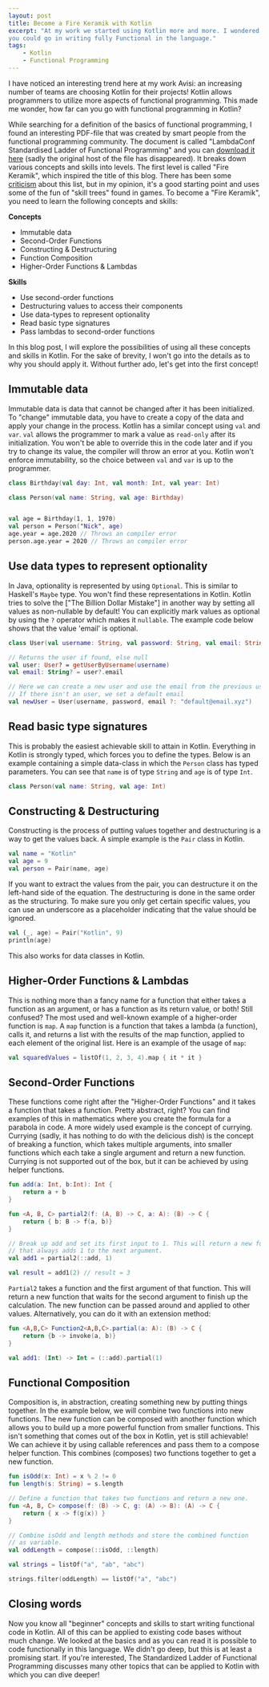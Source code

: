 ```yaml
---
layout: post
title: Become a Fire Keramik with Kotlin
excerpt: "At my work we started using Kotlin more and more. I wondered how far
you could go in writing fully Functional in the language."
tags:
    - Kotlin
    - Functional Programming
---
```


I have noticed an interesting trend here at my work Avisi: an increasing number
of teams are choosing Kotlin for their projects! Kotlin allows programmers to
utilize more aspects of functional programming. This made me wonder, how far can
you go with functional programming in Kotlin?

While searching for a definition of the basics of functional programming, I
found an interesting PDF-file that was created by smart people from the
functional programming community. The document is called "LambdaConf
Standardised Ladder of Functional Programming" and you can [download it here][1]
(sadly the original host of the file has disappeared). It breaks down various
concepts and skills into levels. The first level is called "Fire Keramik", which
inspired the title of this blog. There has been some [criticism][2] about this
list, but in my opinion, it's a good starting point and uses some of the fun of
"skill trees" found in games. To become a "Fire Keramik", you need to learn the
following concepts and skills:

**Concepts**

- Immutable data
- Second-Order Functions
- Constructing & Destructuring
- Function Composition
- Higher-Order Functions & Lambdas

**Skills**

- Use second-order functions
- Destructuring values to access their components
- Use data-types to represent optionality
- Read basic type signatures
- Pass lambdas to second-order functions

In this blog post, I will explore the possibilities of using all these concepts
and skills in Kotlin. For the sake of brevity, I won't go into the details as to
why you should apply it. Without further ado, let's get into the first concept!

## Immutable data

Immutable data is data that cannot be changed after it has been initialized. To
"change" immutable data, you have to create a copy of the data and apply your
change in the process. Kotlin has a similar concept using `val` and `var`. `val`
allows the programmer to mark a value as `read-only` after its initialization.
You won't be able to override this in the code later and if you try to change
its value, the compiler will throw an error at you. Kotlin won't enforce
immutability, so the choice between `val` and `var` is up to the programmer.

```kotlin
class Birthday(val day: Int, val month: Int, val year: Int)

class Person(val name: String, val age: Birthday)


val age = Birthday(1, 1, 1970)
val person = Person("Nick", age)
age.year = age.2020 // Throws an compiler error
person.age.year = 2020 // Throws an compiler error
```

## Use data types to represent optionality

In Java, optionality is represented by using `Optional`. This is similar to
Haskell's `Maybe` type. You won't find these representations in Kotlin. Kotlin
tries to solve the ["The Billion Dollar Mistake"] in another way by setting all
values as non-nullable by default! You can explicitly mark values as optional by
using the `?` operator which makes it `nullable`. The example code below shows
that the value 'email' is optional.

```kotlin
class User(val username: String, val password: String, val email: String?)

// Returns the user if found, else null
val user: User? = getUserByUsername(username)
val email: String? = user?.email

// Here we can create a new user and use the email from the previous user.
// If there isn't an user, we set a default email
val newUser = User(username, password, email ?: "default@email.xyz")
```

## Read basic type signatures

This is probably the easiest achievable skill to attain in Kotlin. Everything in
Kotlin is strongly typed, which forces you to define the types. Below is an
example containing a simple data-class in which the `Person` class has typed
parameters. You can see that `name` is of type `String` and `age` is of type
`Int`.

```kotlin
class Person(val name: String, val age: Int)
```

## Constructing & Destructuring

Constructing is the process of putting values together and destructuring is a
way to get the values back. A simple example is the `Pair` class in Kotlin.

```kotlin
val name = "Kotlin"
val age = 9
val person = Pair(name, age)
```

If you want to extract the values from the pair, you can destructure it on the
left-hand side of the equation. The destructuring is done in the same order as
the structuring. To make sure you only get certain specific values, you can use
an underscore as a placeholder indicating that the value should be ignored.

```kotlin
val (_, age) = Pair("Kotlin", 9)
println(age)
```

This also works for data classes in Kotlin.

## Higher-Order Functions & Lambdas

This is nothing more than a fancy name for a function that either takes a
function as an argument, or has a function as its return value, or both! Still
confused? The most used and well-known example of a higher-order function is
`map`. A `map` function is a function that takes a lambda (a function), calls
it, and returns a list with the results of the map function, applied to each
element of the original list. Here is an example of the usage of `map`:

```kotlin
val squaredValues = listOf(1, 2, 3, 4).map { it * it }
```

## Second-Order Functions

These functions come right after the "Higher-Order Functions" and it takes a
function that takes a function. Pretty abstract, right? You can find examples of
this in mathematics where you create the formula for a parabola in code. A more
widely used example is the concept of currying. Currying (sadly, it has nothing
to do with the delicious dish) is the concept of breaking a function, which
takes multiple arguments, into smaller functions which each take a single
argument and return a new function. Currying is not supported out of the box,
but it can be achieved by using helper functions.

```kotlin
fun add(a: Int, b:Int): Int {
    return a + b
}

fun <A, B, C> partial2(f: (A, B) -> C, a: A): (B) -> C {
    return { b: B -> f(a, b)}
}

// Break up add and set its first input to 1. This will return a new function
// that always adds 1 to the next argument.
val add1 = partial2(::add, 1)

val result = add1(2) // result = 3
```

`Partial2` takes a function and the first argument of that function. This will
return a new function that waits for the second argument to finish up the
calculation. The new function can be passed around and applied to other values.
Alternatively, you can do it with an extension method:

```kotlin
fun <A,B,C> Function2<A,B,C>.partial(a: A): (B) -> C {
    return {b -> invoke(a, b)}
}

val add1: (Int) -> Int = (::add).partial(1)
```

## Functional Composition

Composition is, in abstraction, creating something new by putting things
together. In the example below, we will combine two functions into new
functions. The new function can be composed with another function which allows
you to build up a more powerful function from smaller functions. This isn't
something that comes out of the box in Kotlin, yet is still achievable! We can
achieve it by using callable references and pass them to a compose helper
function. This combines (composes) two functions together to get a new function.

```kotlin
fun isOdd(x: Int) = x % 2 != 0
fun length(s: String) = s.length

// Define a function that takes two functions and return a new one.
fun <A, B, C> compose(f: (B) -> C, g: (A) -> B): (A) -> C {
    return { x -> f(g(x)) }
}

// Combine isOdd and length methods and store the combined function
// as variable.
val oddLength = compose(::isOdd, ::length)

val strings = listOf("a", "ab", "abc")

strings.filter(oddLength) == listOf("a", "abc")
```

## Closing words

Now you know all "beginner" concepts and skills to start writing functional code
in Kotlin. All of this can be applied to existing code bases without much
change. We looked at the basics and as you can read it is possible to code
functionally in this language. We didn't go deep, but this is at least a
promising start. If you're interested, The Standardized Ladder of Functional
Programming discusses many other topics that can be applied to Kotlin with which
you can dive deeper!

[1]: /assets/become-a-fire-keramik-with-kotlin/lambdaconf_slfp.pdf
[2]: https://news.ycombinator.com/item?id=13067741
